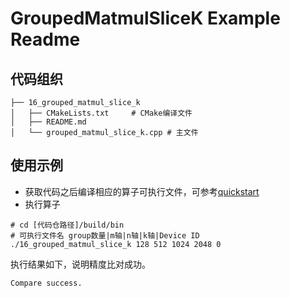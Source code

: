 # GroupedMatmulSliceK Example Readme
## 代码组织
```
├── 16_grouped_matmul_slice_k
│   ├── CMakeLists.txt     # CMake编译文件
│   ├── README.md
│   └── grouped_matmul_slice_k.cpp # 主文件
```
## 使用示例
- 获取代码之后编译相应的算子可执行文件，可参考[quickstart](../../docs/quickstart.md#算子编译)
- 执行算子
```
# cd [代码仓路径]/build/bin
# 可执行文件名 group数量|m轴|n轴|k轴|Device ID
./16_grouped_matmul_slice_k 128 512 1024 2048 0
```
执行结果如下，说明精度比对成功。
```
Compare success.
```